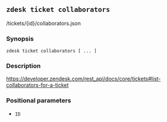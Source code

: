 ## `zdesk ticket collaborators`

/tickets/{id}/collaborators.json

### Synopsis

    zdesk ticket collaborators [ ... ]

### Description

https://developer.zendesk.com/rest_api/docs/core/tickets#list-collaborators-for-a-ticket

### Positional parameters

* `ID`

